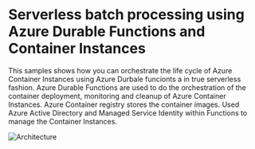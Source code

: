 # Serverless batch processing using Azure Durable Functions and Container Instances

This samples shows how you can orchestrate the life cycle of Azure Container Instances using Azure Durbale funcionts a in true serverless fashion. Azure Durable Functions are used to do the orchestration of the container deployment, monitoring and cleanup of Azure Container Instances. Azure Container registry stores the container images. Used Azure Active Directory and Managed Service Identity within Functions to manage the Container Instances.

![Architecture](https://github.com/sowsan/az-func-aci/blob/master/durable_func_aci.png)
